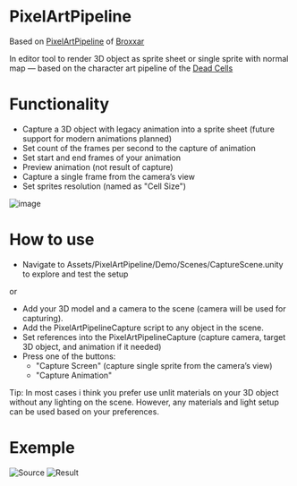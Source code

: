 # PixelArtPipeline

Based on [PixelArtPipeline](https://github.com/Broxxar/PixelArtPipeline) of [Broxxar](https://github.com/Broxxar)

In editor tool to render 3D object as sprite sheet or single sprite with normal map — based on the character art pipeline of the [Dead Cells](https://dead-cells.com/)

# Functionality
- Capture a 3D object with legacy animation into a sprite sheet (future support for modern animations planned)
- Set count of the frames per second to the capture of animation
- Set start and end frames of your animation
- Preview animation (not result of capture)
- Capture a single frame from the camera’s view
- Set sprites resolution (named as "Cell Size")

![image](https://github.com/user-attachments/assets/d88be797-03e2-4d7e-9fa6-0b6982df9009)

# How to use
- Navigate to Assets/PixelArtPipeline/Demo/Scenes/CaptureScene.unity to explore and test the setup

or

- Add your 3D model and a camera to the scene (camera will be used for capturing).
- Add the PixelArtPipelineCapture script to any object in the scene.
- Set references into the PixelArtPipelineCapture (capture camera, target 3D object, and animation if it needed)
- Press one of the buttons:
  - "Capture Screen" (capture single sprite from the camera’s view)
  - "Capture Animation"

Tip: In most cases i think you prefer use unlit materials on your 3D object without any lighting on the scene. However, any materials and light setup can be used based on your preferences.

# Exemple

![Source](https://github.com/user-attachments/assets/7491dcde-7629-4aab-b6d0-b7dd1b7bc062)
![Result](https://github.com/user-attachments/assets/27f68948-f6b6-478a-a757-05029921596f)
